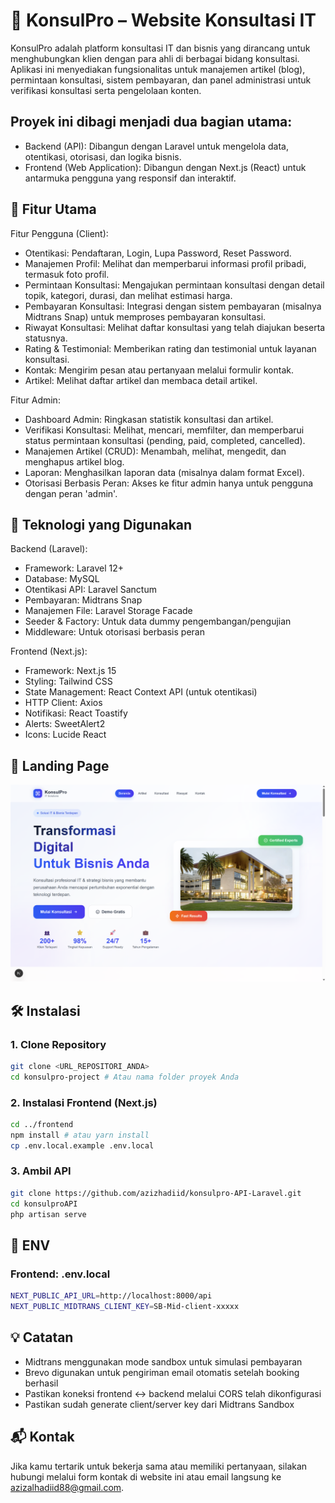 # 📘 KonsulPro – Website Konsultasi IT
KonsulPro adalah platform konsultasi IT dan bisnis yang dirancang untuk menghubungkan klien dengan para ahli di berbagai bidang konsultasi. Aplikasi ini menyediakan fungsionalitas untuk manajemen artikel (blog), permintaan konsultasi, sistem pembayaran, dan panel administrasi untuk verifikasi konsultasi serta pengelolaan konten.

## Proyek ini dibagi menjadi dua bagian utama:
- Backend (API): Dibangun dengan Laravel untuk mengelola data, otentikasi, otorisasi, dan logika bisnis.
- Frontend (Web Application): Dibangun dengan Next.js (React) untuk antarmuka pengguna yang responsif dan interaktif.

## 📌 Fitur Utama
Fitur Pengguna (Client):
- Otentikasi: Pendaftaran, Login, Lupa Password, Reset Password.
- Manajemen Profil: Melihat dan memperbarui informasi profil pribadi, termasuk foto profil.
- Permintaan Konsultasi: Mengajukan permintaan konsultasi dengan detail topik, kategori, durasi, dan melihat estimasi harga.
- Pembayaran Konsultasi: Integrasi dengan sistem pembayaran (misalnya Midtrans Snap) untuk memproses pembayaran konsultasi.
- Riwayat Konsultasi: Melihat daftar konsultasi yang telah diajukan beserta statusnya.
- Rating & Testimonial: Memberikan rating dan testimonial untuk layanan konsultasi.
- Kontak: Mengirim pesan atau pertanyaan melalui formulir kontak.
- Artikel: Melihat daftar artikel dan membaca detail artikel.

Fitur Admin:
-  Dashboard Admin: Ringkasan statistik konsultasi dan artikel.
- Verifikasi Konsultasi: Melihat, mencari, memfilter, dan memperbarui status permintaan konsultasi (pending, paid, completed, cancelled).
- Manajemen Artikel (CRUD): Menambah, melihat, mengedit, dan menghapus artikel blog.
- Laporan: Menghasilkan laporan data (misalnya dalam format Excel).
- Otorisasi Berbasis Peran: Akses ke fitur admin hanya untuk pengguna dengan peran 'admin'.

## 🚀 Teknologi yang Digunakan

Backend (Laravel):
- Framework: Laravel 12+
- Database: MySQL
- Otentikasi API: Laravel Sanctum
- Pembayaran: Midtrans Snap
- Manajemen File: Laravel Storage Facade
- Seeder & Factory: Untuk data dummy pengembangan/pengujian
- Middleware: Untuk otorisasi berbasis peran

Frontend (Next.js):
- Framework: Next.js 15
- Styling: Tailwind CSS
- State Management: React Context API (untuk otentikasi)
- HTTP Client: Axios
- Notifikasi: React Toastify
- Alerts: SweetAlert2
- Icons: Lucide React

## 📸 Landing Page
![Homepage](/public/landing.png)

## 🛠️ Instalasi
### 1. Clone Repository
```bash
git clone <URL_REPOSITORI_ANDA>
cd konsulpro-project # Atau nama folder proyek Anda
```

### 2. Instalasi Frontend (Next.js)
```bash
cd ../frontend
npm install # atau yarn install
cp .env.local.example .env.local
```

### 3. Ambil API
```bash
git clone https://github.com/azizhadiid/konsulpro-API-Laravel.git
cd konsulproAPI
php artisan serve
```

## 🔐 ENV 
### Frontend: .env.local
```bash
NEXT_PUBLIC_API_URL=http://localhost:8000/api
NEXT_PUBLIC_MIDTRANS_CLIENT_KEY=SB-Mid-client-xxxxx
```
## 💡 Catatan
- Midtrans menggunakan mode sandbox untuk simulasi pembayaran
- Brevo digunakan untuk pengiriman email otomatis setelah booking berhasil
- Pastikan koneksi frontend ↔ backend melalui CORS telah dikonfigurasi
- Pastikan sudah generate client/server key dari Midtrans Sandbox

## 📬 Kontak
Jika kamu tertarik untuk bekerja sama atau memiliki pertanyaan, silakan hubungi melalui form kontak di website ini atau email langsung ke azizalhadiid88@gmail.com.